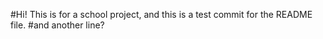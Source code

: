 #Hi! This is for a school project, and this is a test commit for the README file.
#and another line?